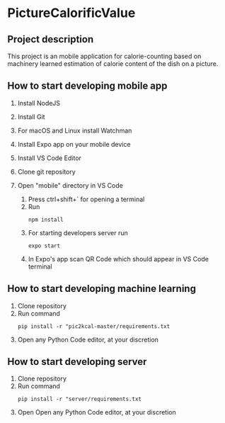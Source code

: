 # PictureCalorificValue

## Project description

This project is an mobile application for calorie-counting based on machinery learned estimation of calorie content of the dish on a picture.

## How to start developing mobile app

1.  Install NodeJS 
2.  Install Git
3.  For macOS and Linux install Watchman
4.	Install Expo app on your mobile device
5.	Install VS Code Editor
6.  Clone git repository
7.  Open "mobile" directory in VS Code 

    1.  Press ctrl+shift+` for opening a terminal
    2.  Run 
		```
		npm install
		```
    3.  For starting developers server run
		```
		expo start
		```
    4.  In Expo's app scan QR Code which should appear in VS Code terminal
	
	
## How to start developing machine learning

1.  Clone repository
2.  Run command
	```
	pip install -r "pic2kcal-master/requirements.txt
	```
3.  Open any Python Code editor, at your discretion

## How to start developing server

1.  Clone repository
2.  Run command 
	```
	pip install -r "server/requirements.txt
	```
3.  Open Open any Python Code editor, at your discretion
	
	
